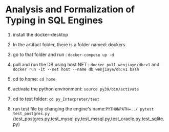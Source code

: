 # Analysis and Formalization of Typing in SQL Engines

1. install the docker-desktop

2. In the artifact folder, there is a folder named: dockers 

3. go to that folder and run : `docker-compose up -d`

4. pull and run the DB using host NET : `docker pull wenjiaye/db:v1` and `docker run -it --net host --name db wenjiaye/db:v1 bash`

5. cd to home: `cd home` 

6. activate the python environment: `source py39/bin/activate`

7. cd to test folder: `cd py_Interpreter/test`

8. run test file by changing the engine's name:`PYTHONPATH=../ pytest test_postgres.py` (test_postgres.py,test_mysql.py,test_mssql.py,test_oracle.py,test_sqlite.py)









